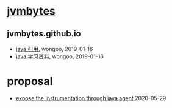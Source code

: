 # [jvmbytes](http://jvmbytes.com)

## jvmbytes.github.io
* [java 引用](/java-reference), wongoo, 2019-01-16
* [java 学习资料](/java-guide), wongoo, 2019-01-16
# proposal
* [expose the Instrumentation through java agent](/proposal/spy-agent),2020-05-29
